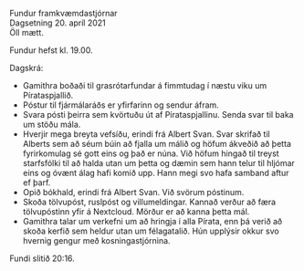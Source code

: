 Fundur framkvæmdastjórnar  
Dagsetning 20. apríl 2021  
Öll mætt.

Fundur hefst kl. 19.00.

Dagskrá:
* Gamithra boðaði til grasrótarfundar á fimmtudag í næstu viku um Pírataspjallið.
* Póstur til fjármálaráðs er yfirfarinn og sendur áfram.
* Svara pósti þeirra sem kvörtuðu út af Pírataspjallinu. Senda svar til baka um stöðu mála.
* Hverjir mega breyta vefsíðu, erindi frá Albert Svan. Svar skrifað til Alberts sem að séum búin að fjalla um málið og höfum ákveðið að þetta fyrirkomulag sé gott eins og það er núna. Við höfum hingað til treyst starfsfólki til að halda utan um þetta og dæmin sem hann telur til hljómar eins og óvænt álag hafi komið upp. Hann megi svo hafa samband aftur ef þarf. 
* Opið bókhald, erindi frá Albert Svan. Við svörum póstinum.
* Skoða tölvupóst, ruslpóst og villumeldingar. Kannað verður að færa tölvupóstinn yfir á Nextcloud. Mörður er að kanna þetta mál.
* Gamithra talar um verkefni um að hringja í alla Pírata, enn þá verið að skoða kerfið sem heldur utan um félagatalið. Hún upplýsir okkur svo hvernig gengur með kosningastjórnina.

Fundi slitið 20:16.